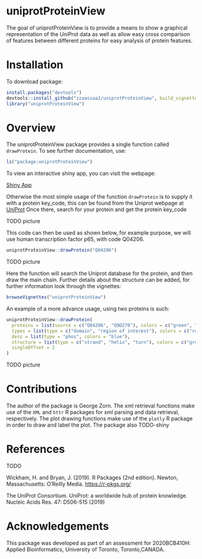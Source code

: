 
# uniprotProteinView

<!-- badges: start -->
<!-- badges: end -->

The goal of uniprotProteinView is to provide a means to show a graphical
representation of the UniProt data as well as allow easy cross
comparison of features between different proteins for easy analysis of
protein features.

# Installation

To download package:

``` r
install.packages("devtools")
devtools::install_github("zzaassaa2/uniprotProteinView", build_vignettes = TRUE)
library("uniprotProteinView")
```

# Overview

The uniprotProteinView package provides a single function called
`drawProtein`. To see further documentation, use:

``` r
ls("package:uniprotProteinView")
```

To view an interactive shiny app, you can visit the webpage:

[Shiny App](https://zzaassaa2.shinyapps.io/proteinView/)

Otherwise the most simple usage of the function `drawProtein` is to
supply it with a protein key\_code, this can be found from the Uniprot
webpage at [UniProt](https://www.uniprot.org/) Once there, search for
your protein and get the protein key\_code

TODO picture

This code can then be used as shown below, for example purpose, we will
use human transcription factor p65, with code Q04206.

``` r
uniprotProteinView::drawProtein("Q04206")
```

TODO picture

Here the function will search the Uniprot database for the protein, and
then draw the main chain. Further details about the structure can be
added, for further information look through the vignettes:

``` r
browseVignettes("uniprotProteinView")
```

An example of a more advance usage, using two proteins is such:

``` r
uniprotProteinView::drawProtein(
  proteins = list(source = c("Q04206", "Q9D270"), colors = c("green", "green")),
  types = list(type = c("domain", "region of interest"), colors = c("red", "purple")),
  dess = list(type = "phos", colors = "blue"),
  structure = list(type = c("strand", "helix", "turn"), colors = c("green", "orange", "purple")),
  singleOffset = 2
)
```

TODO picture

# Contributions

The author of the package is George Zorn. The xml retrieval functions
make use of the `XML` and `httr` R packages for xml parsing and data
retrieval, respectively. The plot drawing functions make use of the
`plotly` R package in order to draw and label the plot. The package also
TODO-shiny

# References

TODO

Wickham, H. and Bryan, J. (2019). R Packages (2nd edition). Newton,
Massachusetts: O’Reilly Media. <https://r-pkgs.org/>

The UniProt Consortium. UniProt: a worldwide hub of protein knowledge.
Nucleic Acids Res. 47: D506-515 (2019)

# Acknowledgements

This package was developed as part of an assessment for 2020BCB410H:
Applied Bioinformatics, University of Toronto, Toronto,CANADA.

